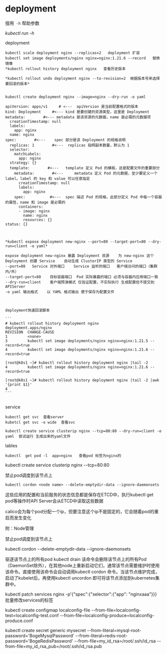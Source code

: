 # deployment

擅用` -h` 帮助参数

*kubectl run -h*



deployment

````
kubectl scale deployment nginx --replicas=2   deployment 扩容
kubectl set image deployments/nginx nginx=nginx:1.21.6 --record   替换镜像
*kubectl rollout history deployment nginx   查看历史版本 

*kubectl rollout undo deployment nginx --to-revision=2  根据版本号来选择要回滚的版本* 


kubectl create deployment nginx --image=nginx --dry-run -o yaml

apiVersion: apps/v1     # <---  apiVersion 是当前配置格式的版本
kind: Deployment     #<--- kind 是要创建的资源类型，这里是 Deployment
metadata:        #<--- metadata 是该资源的元数据，name 是必需的元数据项
  creationTimestamp: null
  labels:
    app: nginx
  name: nginx
spec:        #<---    spec 部分是该 Deployment 的规格说明
  replicas: 1        #<---  replicas 指明副本数量，默认为 1
  selector:
    matchLabels:
      app: nginx
  strategy: {}
  template:        #<---   template 定义 Pod 的模板，这是配置文件的重要部分
    metadata:        #<---     metadata 定义 Pod 的元数据，至少要定义一个 label。label 的 key 和 value 可以任意指定
      creationTimestamp: null
      labels:
        app: nginx
    spec:           #<---  spec 描述 Pod 的规格，此部分定义 Pod 中每一个容器的属性，name 和 image 是必需的
      containers:
      - image: nginx
        name: nginx
        resources: {}
status: {} 



*kubectl expose deployment new-nginx --port=80 --target-port=80 --dry-run=client -o yaml*

expose deployment new-nginx	暴露 Deployment 资源	为 new-nginx 这个 Deployment 创建 Service	自动生成 ClusterIP 类型的 Service
--port=80	Service 对外端口	Service 监听的端口	客户端访问的端口（集群内/外）
--target-port=80	目标容器端口	Pod 实际暴露的端口	必须与容器内应用端口一致
--dry-run=client	客户端预演模式	仅验证配置，不实际执行	生成配置但不提交到 APIServer
-o yaml	输出格式	以 YAML 格式输出	便于保存为配置文件



deployment快速回滚脚本

```
# kubectl rollout history deployment nginx 
deployment.apps/nginx 
REVISION  CHANGE-CAUSE
1         <none>
3         kubectl set image deployments/nginx nginx=nginx:1.21.5 --record=true
4         kubectl set image deployments/nginx nginx=nginx:1.21.6 --record=true

[root@k8s1 ~]# kubectl rollout history deployment nginx |tail -2
4         kubectl set image deployments/nginx nginx=nginx:1.21.6 --record=true

[root@k8s1 ~]# kubectl rollout history deployment nginx |tail -2 |awk '{print $1}'
4
```


````







service

```
kubectl get svc  查看server
kubetcl get svc -o wide  查看svc

kubectl create service clusterip nginx --tcp=80:80 --dry-run=client -o yaml  尝试运行 生成出来的yaml文件 
```



lables

```
kubectl  get pod -l  app=nginx   查看pod 标签为nginx的
```


kubectl create service clusterip nginx --tcp=80:80









禁止pod调度到该节点上

```
kubectl cordon <node name> --delete-emptydir-data --ignore-daemonsets
```



这些应用的配置和当前服务的状态信息都是保存在ETCD中，执行kubectl get pod等操作时API Server会从ETCD中读取这些数据

calico会为每个pod分配一个ip，但要注意这个ip不是固定的，它会随着pod的重启而发生变化



附：Node管理

禁止pod调度到该节点上

 kubectl cordon <node name> --delete-emptydir-data --ignore-daemonsets

驱逐该节点上的所有pod
kubectl drain <node name>
该命令会删除该节点上的所有Pod（DaemonSet除外），在其他node上重新启动它们，通常该节点需要维护时使用该命令。直接使用该命令会自动调用kubectl cordon <node>命令。当该节点维护完成，启动了kubelet后，再使用kubectl uncordon <node>即可将该节点添加到kubernetes集群中。





kubectl patch services nginx -p'{"spec":{"selector":{"app": "nginxaaa"}}}   批量修改services的标签 





kubectl create configmap localconfig-file --from-file=localconfig-test=localconfig-test.conf --from-file=localconfig-produce=localconfig-produce.conf



kubectl create secret generic mysecret --from-literal=mysql-root-password='BogeMysqlPassword' --from-literal=redis-root-password='BogeRedisPassword' --from-file=my_id_rsa=/root/.ssh/id_rsa --from-file=my_id_rsa_pub=/root/.ssh/id_rsa.pub